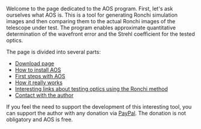 Welcome to the page dedicated to the AOS program. First, let's ask ourselves what AOS is. 
This is a tool for generating Ronchi simulation images and then comparing them to the actual Ronchi images of the telescope under test. 
The program enables approximate quantitative determination of the wavefront error and the Strehl coefficient for the tested optics.

The page is divided into several parts:
- [Download page](./download.md)
- [How to install AOS](./installation.md)
- [First steps with AOS]()
- [How it really works]()
- [Interesting links about testing optics using the Ronchi method]()
- [Contact with the author](aos.mcz@gmail.com)


If you feel the need to support the development of this interesting tool, you can support the author with any donation via [PayPal]().
The donation is not obligatory and AOS is free.
